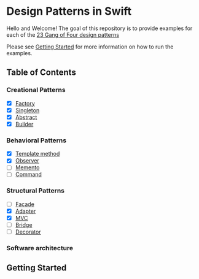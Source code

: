 # Design Patterns in Swift

Hello and Welcome! The goal of this repository is to provide examples for each of the [23 Gang of Four design patterns](https://en.wikipedia.org/wiki/Design_Patterns)

Please see [Getting Started](#getting-started) for more information on how to run the examples.

## Table of Contents

### Creational Patterns

* [x] [Factory]()
* [x] [Singleton]()
* [x] [Abstract]()
* [x] [Builder]()

### Behavioral Patterns

* [x] [Template method]()
* [x] [Observer]()
* [ ] [Memento]()
* [ ] [Command]()

### Structural Patterns

* [ ] [Facade]()
* [x] [Adapter]()
* [x] [MVC]()
* [ ] [Bridge]()
* [ ] [Decorator]()

### Software architecture

## Getting Started
